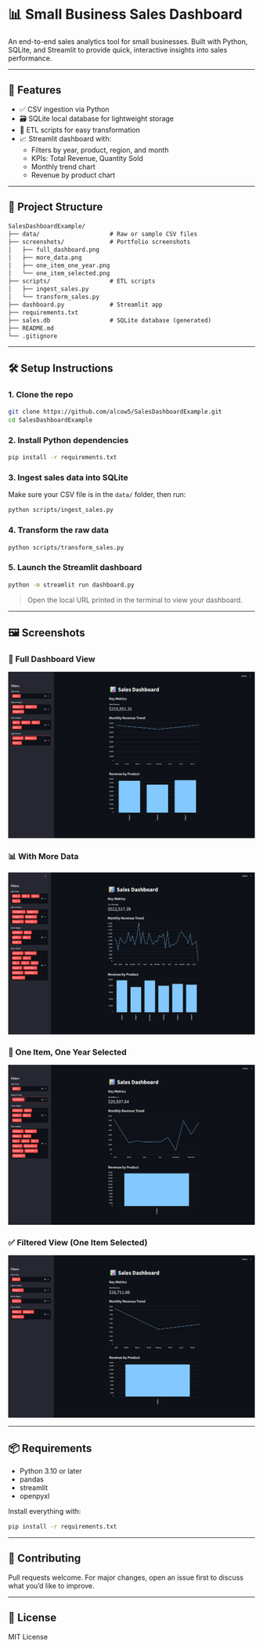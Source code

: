 # 📊 Small Business Sales Dashboard

An end-to-end sales analytics tool for small businesses. Built with Python, SQLite, and Streamlit to provide quick, interactive insights into sales performance.

---

## 🚀 Features

- ✅ CSV ingestion via Python
- 🗃️ SQLite local database for lightweight storage
- 🔁 ETL scripts for easy transformation
- 📈 Streamlit dashboard with:
  - Filters by year, product, region, and month
  - KPIs: Total Revenue, Quantity Sold
  - Monthly trend chart
  - Revenue by product chart

---

## 📂 Project Structure

```
SalesDashboardExample/
├── data/                    # Raw or sample CSV files
├── screenshots/             # Portfolio screenshots
│   ├── full_dashboard.png
│   ├── more_data.png
│   ├── one_item_one_year.png
│   └── one_item_selected.png
├── scripts/                 # ETL scripts
│   ├── ingest_sales.py
│   └── transform_sales.py
├── dashboard.py             # Streamlit app
├── requirements.txt
├── sales.db                 # SQLite database (generated)
├── README.md
└── .gitignore
```

---

## 🛠️ Setup Instructions

### 1. Clone the repo

```bash
git clone https://github.com/alcow5/SalesDashboardExample.git
cd SalesDashboardExample
```

### 2. Install Python dependencies

```bash
pip install -r requirements.txt
```

### 3. Ingest sales data into SQLite

Make sure your CSV file is in the `data/` folder, then run:

```bash
python scripts/ingest_sales.py
```

### 4. Transform the raw data

```bash
python scripts/transform_sales.py
```

### 5. Launch the Streamlit dashboard

```bash
python -m streamlit run dashboard.py
```

> Open the local URL printed in the terminal to view your dashboard.

---

## 🖼️ Screenshots

### 📌 Full Dashboard View  
![Full Dashboard](screenshots/full_dashboard.png)

### 📊 With More Data  
![More Data](screenshots/more_data.png)

### 🎯 One Item, One Year Selected  
![One Item, One Year](screenshots/one_item_one_year.png)

### ✅ Filtered View (One Item Selected)  
![One Item Selected](screenshots/one_item_selected.png)

---

## 📦 Requirements

- Python 3.10 or later
- pandas
- streamlit
- openpyxl

Install everything with:

```bash
pip install -r requirements.txt
```

---

## 🤝 Contributing

Pull requests welcome. For major changes, open an issue first to discuss what you’d like to improve.

---

## 📜 License

MIT License
